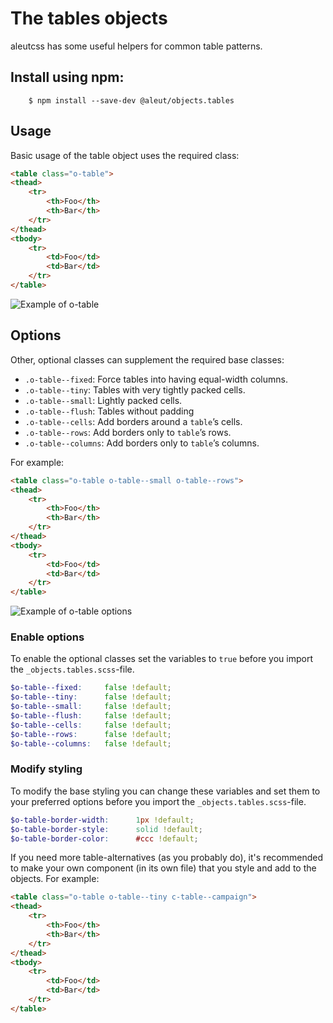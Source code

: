 # The tables objects

aleutcss has some useful helpers for common table patterns.

## Install using npm:

```ssh
    $ npm install --save-dev @aleut/objects.tables
```

## Usage

Basic usage of the table object uses the required class:

```html
<table class="o-table">
<thead>
	<tr>
		<th>Foo</th>
		<th>Bar</th>
	</tr>
</thead>
<tbody>
	<tr>
		<td>Foo</td>
		<td>Bar</td>
	</tr>
</table>
```

![Example of o-table](https://github.com/aleutcss/Aleut/tree/gh-pages/public/img/o-table.png)

## Options

Other, optional classes can supplement the required base classes:

* `.o-table--fixed`: Force tables into having equal-width columns.
* `.o-table--tiny`: Tables with very tightly packed cells.
* `.o-table--small`: Lightly packed cells.
* `.o-table--flush`: Tables without padding
* `.o-table--cells`: Add borders around a `table`’s cells.
* `.o-table--rows`: Add borders only to `table`’s rows.
* `.o-table--columns`: Add borders only to `table`’s columns.


For example:

```html
<table class="o-table o-table--small o-table--rows">
<thead>
	<tr>
		<th>Foo</th>
		<th>Bar</th>
	</tr>
</thead>
<tbody>
	<tr>
		<td>Foo</td>
		<td>Bar</td>
	</tr>
</table>
```

![Example of o-table options](https://github.com/aleutcss/Aleut/tree/gh-pages/public/img/o-table-options.png)

### Enable options
To enable the optional classes set the variables to `true` before you import
the `_objects.tables.scss`-file.

```scss
$o-table--fixed:     false !default;
$o-table--tiny:      false !default;
$o-table--small:     false !default;
$o-table--flush:     false !default;
$o-table--cells:     false !default;
$o-table--rows:      false !default;
$o-table--columns:   false !default;
```

### Modify styling
To modify the base styling you can change these variables and set them to your preferred options before you import the `_objects.tables.scss`-file.

```scss
$o-table-border-width:      1px !default;
$o-table-border-style:      solid !default;
$o-table-border-color:      #ccc !default;
```

If you need more table-alternatives (as you probably do), it's recommended to make your own component (in its own file) that you style and add to the objects.
For example:

```html
<table class="o-table o-table--tiny c-table--campaign">
<thead>
	<tr>
		<th>Foo</th>
		<th>Bar</th>
	</tr>
</thead>
<tbody>
	<tr>
		<td>Foo</td>
		<td>Bar</td>
	</tr>
</table>
```
